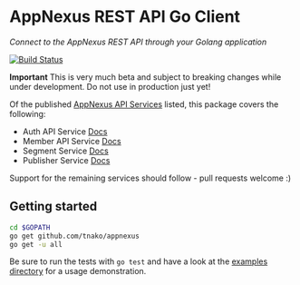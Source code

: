 AppNexus REST API Go Client
===========================
*Connect to the AppNexus REST API through your Golang application*

[![Build Status](https://travis-ci.org/tnako/appnexus.svg?branch=master)](https://travis-ci.org/tnako/appnexus)

**Important** This is very much beta and subject to breaking changes while under development. Do not use in production just yet!

Of the published [AppNexus API Services](https://wiki.appnexus.com/display/adnexusdocumentation/API+Services) listed, this package covers the following:

* Auth API Service [Docs](https://wiki.appnexus.com/display/adnexusdocumentation/Auth+API+Service)
* Member API Service [Docs](https://wiki.appnexus.com/display/adnexusdocumentation/Member+Service)
* Segment Service [Docs](https://wiki.appnexus.com/display/adnexusdocumentation/Segment+Service)
* Publisher Service [Docs](https://wiki.appnexus.com/display/api/Publisher+Service)

Support for the remaining services should follow - pull requests welcome :)

Getting started
--------------
```Bash
cd $GOPATH
go get github.com/tnako/appnexus
go get -u all
```

Be sure to run the tests with `go test` and have a look at the [examples directory](./examples/) for a usage demonstration.
